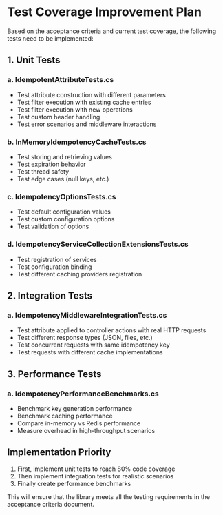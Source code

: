 # Test Coverage Improvement Plan

Based on the acceptance criteria and current test coverage, the following tests need to be implemented:

## 1. Unit Tests

### a. IdempotentAttributeTests.cs
- Test attribute construction with different parameters
- Test filter execution with existing cache entries
- Test filter execution with new operations
- Test custom header handling
- Test error scenarios and middleware interactions

### b. InMemoryIdempotencyCacheTests.cs
- Test storing and retrieving values
- Test expiration behavior
- Test thread safety
- Test edge cases (null keys, etc.)

### c. IdempotencyOptionsTests.cs
- Test default configuration values
- Test custom configuration options
- Test validation of options

### d. IdempotencyServiceCollectionExtensionsTests.cs
- Test registration of services
- Test configuration binding
- Test different caching providers registration

## 2. Integration Tests

### a. IdempotencyMiddlewareIntegrationTests.cs
- Test attribute applied to controller actions with real HTTP requests
- Test different response types (JSON, files, etc.)
- Test concurrent requests with same idempotency key
- Test requests with different cache implementations

## 3. Performance Tests

### a. IdempotencyPerformanceBenchmarks.cs
- Benchmark key generation performance
- Benchmark caching performance
- Compare in-memory vs Redis performance
- Measure overhead in high-throughput scenarios

## Implementation Priority

1. First, implement unit tests to reach 80% code coverage
2. Then implement integration tests for realistic scenarios
3. Finally create performance benchmarks

This will ensure that the library meets all the testing requirements in the acceptance criteria document.